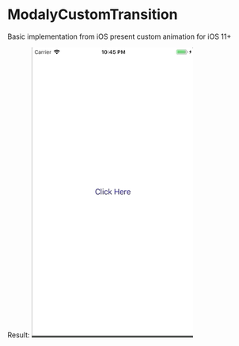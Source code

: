 # ModalyCustomTransition

Basic implementation from iOS present custom animation for iOS 11+

Result: 
![](ModalyCustomTransition.gif)
